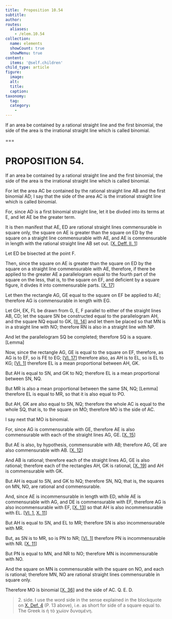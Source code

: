 ```yaml
---
title:  Proposition 10.54
subtitle: 
author:
routes:
  aliases:
    - /elem.10.54
collection:
  name: elements
  showCount: true
  showMenu: true
content:
  items: '@self.children'
child_type: article
figure:
  image:
  alt:
  title:
  caption:
taxonomy:
  tag:
  category:
    - 
---
```


<p><hi rend="ital">If an area be contained by a rational straight line and the first binomial, the <quote>side</quote>
 of the area is the irrational straight line which is called binomial</hi>. </p>

===

<h1>PROPOSITION 54.</h1>
<p><span class="ital">If an area be contained by a rational straight line and the first binomial, the <quote>side</quote>
 of the area is the irrational straight line which is called binomial</span>. </p>

<p>For let the area <span class="ital">AC</span> be contained by the rational straight line <span class="ital">AB</span> and the first binomial <span class="ital">AD</span>; I say that the <quote>side</quote>
 of the area <span class="ital">AC</span> is the irrational straight line which is called binomial. </p>

<p>For, since <span class="ital">AD</span> is a first binomial straight line, let it be divded into its terms at <span class="ital">E</span>, and let <span class="ital">AE</span> be the greater term. <pb n="117"/></p>

<p>It is then manifest that <span class="ital">AE</span>, <span class="ital">ED</span> are rational straight lines commensurable in square only, the square on <span class="ital">AE</span> is greater than the square on <span class="ital">ED</span> by the square on a straight line commensurable with <span class="ital">AE</span>, and <span class="ital">AE</span> is commensurable in length with the rational straight line <span class="ital">AB</span> set out. [<a href="/elem.10.def.2.1">X. Deff. II. 1</a>] </p>

<p>Let <span class="ital">ED</span> be bisected at the point <span class="ital">F</span>. 
      </p>

<p>Then, since the square on <span class="ital">AE</span> is greater than the square on <span class="ital">ED</span> by the square on a straight line commensurable with <span class="ital">AE</span>, therefore, if there be applied to the greater <span class="ital">AE</span> a parallelogram equal to the fourth part of the square on the less, that is, to the square on <span class="ital">EF</span>, and deficient by a square figure, it divdes it into commensurable parts. [<a href="/elem.10.17">X. 17</a>] </p>

<p>Let then the rectangle <span class="ital">AG</span>, <span class="ital">GE</span> equal to the square on <span class="ital">EF</span> be applied to <span class="ital">AE</span>; therefore <span class="ital">AG</span> is commensurable in length with <span class="ital">EG</span>. </p>

<p>Let <span class="ital">GH</span>, <span class="ital">EK</span>, <span class="ital">FL</span> be drawn from <span class="ital">G</span>, <span class="ital">E</span>, <span class="ital">F</span> parallel to either of the straight lines <span class="ital">AB</span>, <span class="ital">CD</span>; let the square <span class="ital">SN</span> be constructed equal to the parallelogram <span class="ital">AH</span>, and the square <span class="ital">NQ</span> equal to <span class="ital">GK</span>, [<a href="/elem.2.14">II. 14</a>] and let them be placed so that <span class="ital">MN</span> is in a straight line with <span class="ital">NO</span>; therefore <span class="ital">RN</span> is also in a straight line with <span class="ital">NP</span>. </p>

<p>And let the parallelogram <span class="ital">SQ</span> be completed; therefore <span class="ital">SQ</span> is a square. [Lemma] </p>

<p>Now, since the rectangle <span class="ital">AG</span>, <span class="ital">GE</span> is equal to the square on <span class="ital">EF</span>, therefore, as <span class="ital">AG</span> is to <span class="ital">EF</span>, so is <span class="ital">FE</span> to <span class="ital">EG</span>; [<a href="/elem.6.17">VI. 17</a>] therefore also, as <span class="ital">AH</span> is to <span class="ital">EL</span>, so is <span class="ital">EL</span> to <span class="ital">KG</span>; [<a href="/elem.6.1">VI. 1</a>] therefore <span class="ital">EL</span> is a mean proportional between <span class="ital">AH</span>, <span class="ital">GK</span>. </p>

<p>But <span class="ital">AH</span> is equal to <span class="ital">SN</span>, and <span class="ital">GK</span> to <span class="ital">NQ</span>; therefore <span class="ital">EL</span> is a mean proportional between <span class="ital">SN</span>, <span class="ital">NQ</span>. <pb n="118"/></p>

<p>But <span class="ital">MR</span> is also a mean proportional between the same <span class="ital">SN</span>, <span class="ital">NQ</span>; [Lemma] therefore <span class="ital">EL</span> is equal to <span class="ital">MR</span>, so that it is also equal to <span class="ital">PO</span>. </p>

<p>But <span class="ital">AH</span>, <span class="ital">GK</span> are also equal to <span class="ital">SN</span>, <span class="ital">NQ</span>; therefore the whole <span class="ital">AC</span> is equal to the whole <span class="ital">SQ</span>, that is, to the square on <span class="ital">MO</span>; therefore <span class="ital">MO</span> is the <quote>side</quote>
 of <span class="ital">AC</span>. </p>

<p>I say next that <span class="ital">MO</span> is binomial. </p>

<p>For, since <span class="ital">AG</span> is commensurable with <span class="ital">GE</span>, therefore <span class="ital">AE</span> is also commensurable with each of the straight lines <span class="ital">AG</span>, <span class="ital">GE</span>. [<a href="/elem.10.15">X. 15</a>] </p>

<p>But <span class="ital">AE</span> is also, by hypothesis, commensurable with <span class="ital">AB</span>; therefore <span class="ital">AG</span>, <span class="ital">GE</span> are also commensurable with <span class="ital">AB</span>. [<a href="/elem.10.12">X. 12</a>] </p>

<p>And <span class="ital">AB</span> is rational; therefore each of the straight lines <span class="ital">AG</span>, <span class="ital">GE</span> is also rational; therefore each of the rectangles <span class="ital">AH</span>, <span class="ital">GK</span> is rational, [<a href="/elem.10.19">X. 19</a>] and <span class="ital">AH</span> is commensurable with <span class="ital">GK</span>. </p>

<p>But <span class="ital">AH</span> is equal to <span class="ital">SN</span>, and <span class="ital">GK</span> to <span class="ital">NQ</span>; therefore <span class="ital">SN</span>, <span class="ital">NQ</span>, that is, the squares on <span class="ital">MN</span>, <span class="ital">NO</span>, are rational and commensurable. </p>

<p>And, since <span class="ital">AE</span> is incommensurable in length with <span class="ital">ED</span>, while <span class="ital">AE</span> is commensurable with <span class="ital">AG</span>, and <span class="ital">DE</span> is commensurable with <span class="ital">EF</span>, therefore <span class="ital">AG</span> is also incommensurable with <span class="ital">EF</span>, [<a href="/elem.10.13">X. 13</a>] so that <span class="ital">AH</span> is also incommensurable with <span class="ital">EL</span>. [<a href="/elem.6.1">VI. 1</a>, <a href="/elem.10.11">X. 11</a>] </p>

<p>But <span class="ital">AH</span> is equal to <span class="ital">SN</span>, and <span class="ital">EL</span> to <span class="ital">MR</span>; therefore <span class="ital">SN</span> is also incommensurable with <span class="ital">MR</span>. </p>

<p>But, as <span class="ital">SN</span> is to <span class="ital">MR</span>, so is <span class="ital">PN</span> to <span class="ital">NR</span>; [<a href="/elem.6.1">VI. 1</a>] therefore <span class="ital">PN</span> is incommensurable with <span class="ital">NR</span>. [<a href="/elem.10.11">X. 11</a>] </p>

<p>But <span class="ital">PN</span> is equal to <span class="ital">MN</span>, and <span class="ital">NR</span> to <span class="ital">NO</span>; therefore <span class="ital">MN</span> is incommensurable with <span class="ital">NO</span>. </p>

<p>And the square on <span class="ital">MN</span> is commensurable with the square on <span class="ital">NO</span>, and each is rational; therefore <span class="ital">MN</span>, <span class="ital">NO</span> are rational straight lines commensurable in square only. <pb n="119"/></p>

<p>Therefore <span class="ital">MO</span> is binomial [<a href="/elem.10.36">X. 36</a>] and the <quote>side</quote>
 of <span class="ital">AC</span>. Q. E. D.
<blockquote n="2" class="crit" place="unspecified" anchored="yes">2. <quote>side.</quote>
 I use the word <quote>side</quote>
 in the sense explained in the blockquote on <a href="/elem.10.def.4">X. Def. 4</a> (P. 13 above), i.e. as short for <quote>side of a square equal to.</quote>
 The Greek is <foreign lang="greek">ἡ τὸ χωίον δυναμένη</foreign>.</blockquote></p>
